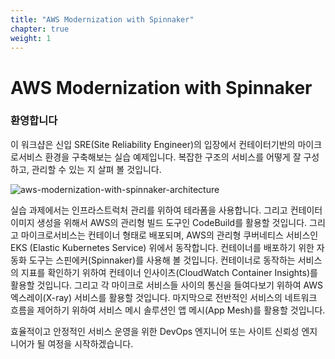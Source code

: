 ```yaml
---
title: "AWS Modernization with Spinnaker"
chapter: true
weight: 1
---
```


# AWS Modernization with Spinnaker

### 환영합니다
이 워크샵은 신입 SRE(Site Reliability Engineer)의 입장에서 컨테이터기반의 마이크로서비스 환경을 구축해보는 실습 예제입니다. 복잡한 구조의 서비스를 어떻게 잘 구성하고, 관리할 수 있는 지 살펴 볼 것입니다.

![aws-modernization-with-spinnaker-architecture](/images/aws/aws-modernization-with-spinnaker-architecture.png)

실습 과제에서는 인프라스트럭처 관리를 위하여 테라폼을 사용합니다. 그리고 컨테이터 이미지 생성을 위해서 AWS의 관리형 빌드 도구인 CodeBuild를 활용할 것입니다. 그리고 마이크로서비스는 컨테이너 형태로 배포되며, AWS의 관리형 쿠버네티스 서비스인 EKS (Elastic Kubernetes Service) 위에서 동작합니다. 컨테이너를 배포하기 위한 자동화 도구는 스핀에커(Spinnaker)를 사용해 볼 것입니다. 컨테이너로 동작하는 서비스의 지표를 확인하기 위하여 컨테이너 인사이츠(CloudWatch Container Insights)를 활용할 것입니다. 그리고 각 마이크로 서비스들 사이의 통신을 들여다보기 위하여 AWS 엑스레이(X-ray) 서비스를 활용할 것입니다. 마지막으로 전반적인 서비스의 네트워크 흐름을 제어하기 위하여 서비스 메시 솔루션인 앱 메시(App Mesh)를 활용할 것입니다.

효율적이고 안정적인 서비스 운영을 위한 DevOps 엔지니어 또는 사이트 신뢰성 엔지니어가 될 여정을 시작하겠습니다.
